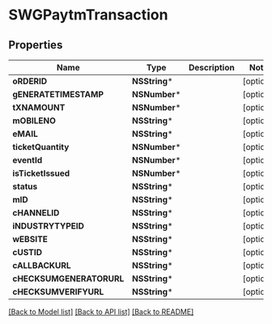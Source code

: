 # SWGPaytmTransaction

## Properties
Name | Type | Description | Notes
------------ | ------------- | ------------- | -------------
**oRDERID** | **NSString*** |  | [optional] 
**gENERATETIMESTAMP** | **NSNumber*** |  | [optional] 
**tXNAMOUNT** | **NSNumber*** |  | [optional] 
**mOBILENO** | **NSString*** |  | [optional] 
**eMAIL** | **NSString*** |  | [optional] 
**ticketQuantity** | **NSNumber*** |  | [optional] 
**eventId** | **NSNumber*** |  | [optional] 
**isTicketIssued** | **NSNumber*** |  | [optional] 
**status** | **NSString*** |  | [optional] 
**mID** | **NSString*** |  | [optional] 
**cHANNELID** | **NSString*** |  | [optional] 
**iNDUSTRYTYPEID** | **NSString*** |  | [optional] 
**wEBSITE** | **NSString*** |  | [optional] 
**cUSTID** | **NSString*** |  | [optional] 
**cALLBACKURL** | **NSString*** |  | [optional] 
**cHECKSUMGENERATORURL** | **NSString*** |  | [optional] 
**cHECKSUMVERIFYURL** | **NSString*** |  | [optional] 

[[Back to Model list]](../README.md#documentation-for-models) [[Back to API list]](../README.md#documentation-for-api-endpoints) [[Back to README]](../README.md)


